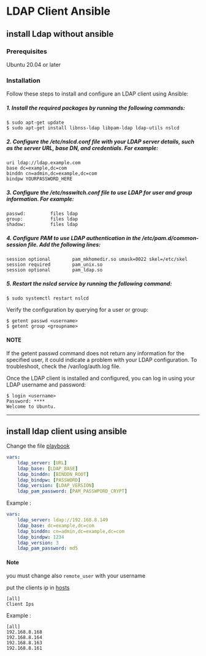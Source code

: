# LDAP Client Ansible

## install Ldap without ansible 

### Prerequisites

Ubuntu 20.04 or later

### Installation

Follow these steps to install and configure an LDAP client using Ansible:

##### 1. Install the required packages by running the following commands:

```console
$ sudo apt-get update
$ sudo apt-get install libnss-ldap libpam-ldap ldap-utils nslcd
```

##### 2. Configure the /etc/nslcd.conf file with your LDAP server details, such as the server URL, base DN, and credentials. For example:

```
uri ldap://ldap.example.com
base dc=example,dc=com
binddn cn=admin,dc=example,dc=com
bindpw YOURPASSWORD_HERE
```

##### 3. Configure the /etc/nsswitch.conf file to use LDAP for user and group information. For example:

```
passwd:         files ldap
group:          files ldap
shadow:         files ldap
```

##### 4. Configure PAM to use LDAP authentication in the /etc/pam.d/common-session file. Add the following lines:

```
session optional        pam_mkhomedir.so umask=0022 skel=/etc/skel
session required        pam_unix.so
session optional        pam_ldap.so
```

##### 5. Restart the nslcd service by running the following command:

```console
$ sudo systemctl restart nslcd
```

Verify the configuration by querying for a user or group:

```console
$ getent passwd <username>
$ getent group <groupname>
```
#### NOTE 
  If the getent passwd command does not return any information for the specified user, it could indicate a problem with your LDAP configuration. To troubleshoot, check the /var/log/auth.log file.

Once the LDAP client is installed and configured, you can log in using your LDAP username and password:

```console
$ login <username> 
Password: ****
Welcome to Ubuntu.
```

---

## install ldap client using ansible 

Change the file [playbook](./playbook.yml)

```yml
vars: 
    ldap_server: [URL]
    ldap_base: [LDAP_BASE]
    ldap_binddn: [BINDDN_ROOT]
    ldap_bindpw: [PASSWORD]
    ldap_version: [LDAP_VERSION]
    ldap_pam_password: [PAM_PASSWPORD_CRYPT]
```

Example :

```yml
vars:
    ldap_server: ldap://192.168.8.149
    ldap_base: dc=example,dc=com
    ldap_binddn: cn=admin,dc=example,dc=com
    ldap_bindpw: 1234
    ldap_version: 3
    ldap_pam_password: md5
```

#### Note 
you must change also `remote_user` with your username 

put the clients ip in [hosts](./inventory/all)
```
[all]
Client Ips
```

Example :

```
[all]
192.168.8.168
192.168.8.164
192.168.8.163
192.168.8.161
```

